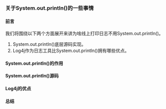 ### 关于System.out.println()的一些事情
#### 前言
我们将围绕以下两个方面展开来讲为啥线上打印日志不用System.out.println()。
1. System.out.println()底层源码实现。
2. Log4j作为日志工具比System.out.println()拥有哪些优点。

#### System.out.println()的作用
   

#### System.out.println()源码


#### Log4j的优点

#### 总结 

